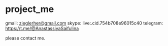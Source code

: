 # project_me

gmail: zieglerher@gmail.com
skype: live:.cid.754b708e96015c40
telegram: https://t.me/@AnastassiyaSaifulina

please contact me.

